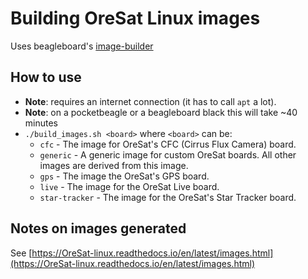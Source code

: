 # Building OreSat Linux images

Uses beagleboard's [image-builder](https://github.com/beagleboard/image-builder)

## How to use

- **Note**: requires an internet connection (it has to call `apt` a lot).
- **Note**: on a pocketbeagle or a beagleboard black this will take ~40 minutes
- `./build_images.sh <board>` where `<board>` can be:
  - `cfc` - The image for OreSat's CFC (Cirrus Flux Camera) board.
  - `generic` - A generic image for custom OreSat boards. All other images are
derived from this image.
  - `gps` - The image the OreSat's GPS board.
  - `live` - The image for the OreSat Live board.
  - `star-tracker` - The image for the OreSat's Star Tracker board.

## Notes on images generated

See [https://OreSat-linux.readthedocs.io/en/latest/images.html](https://OreSat-linux.readthedocs.io/en/latest/images.html)
